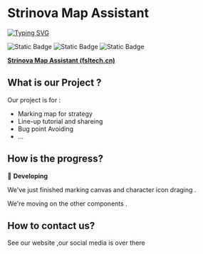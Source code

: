# Strinova Map Assistant

[![Typing SVG](https://readme-typing-svg.demolab.com?font=Fira+Code&pause=1000&color=38C2FF&width=435&lines=Map+Marking;Strategy+Discussing;Lineup+Learning)](https://git.io/typing-svg)

![Static Badge](https://img.shields.io/badge/React.js-blue)  ![Static Badge](https://img.shields.io/badge/Typescript-blue)  ![Static Badge](https://img.shields.io/badge/License-GPL3.0-orange)

[**Strinova Map Assistant (fsltech.cn)**](https://strinova.fsltech.cn/)

## What is our Project ?

Our project is for :

- Marking map for strategy
- Line-up tutorial and shareing
- Bug point Avoiding
- …

## How is the progress?

🚧 **Developing**

We've just finished marking canvas and character icon draging .

We're moving on the other components .

## How to contact us?

See our website ,our social media is over there
